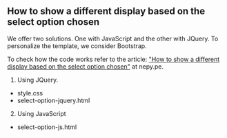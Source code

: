 ## How to show a different display based on the select option chosen
We offer two solutions. One with JavaScript and the other with JQuery. To personalize the template, we consider Bootstrap.

To check how the code works refer to the article: ["How to show a different display based on the select option chosen"](https://nepy.pe/article.php?pid=63fc96f87e90b&lan=en) at nepy.pe.

1. Using JQuery. 
 - style.css
 - select-option-jquery.html

2. Using JavaScript
 - select-option-js.html


